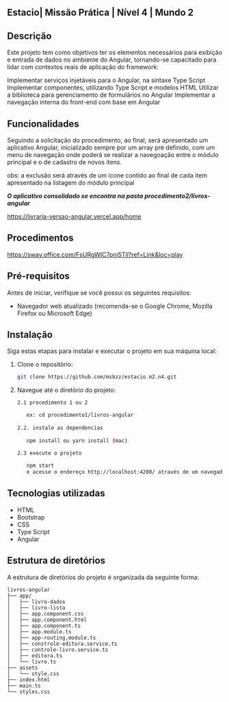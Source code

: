  
## Estacio| Missão Prática | Nível 4 | Mundo 2

## Descrição

Este projeto tem como objetivos ter os elementos necessários para exibição e entrada de dados no ambiente do Angular, tornando-se capacitado para lidar com contextos reais de aplicação do
framework:

Implementar serviços injetáveis para o Angular, na sintaxe Type Script Implementar componentes, utilizando Type Script e modelos HTML
Utilizar a biblioteca para gerenciamento de formulários no Angular
Implementar a navegação interna do front-end com base em Angular

   
## Funcionalidades
 
Seguindo a solicitação do procedimento, ao final, será apresentado um aplicativo Angular, inicializado sempre por um array pré definido, com um menu de navegação onde poderá se realizar a navegoação entre o módulo principal e o de cadastro de novos itens. 

obs: a exclusão será através de um icone contido ao final de cada item apresentado na listagem do módulo principal

**_O aplicativo consolidado se encontra na pasta procedimento2/livros-angular_** 

https://livraria-versao-angular.vercel.app/home
  
## Procedimentos 
 
 https://sway.office.com/FsURgWIC7pni5Tll?ref=Link&loc=play

## Pré-requisitos
Antes de iniciar, verifique se você possui os seguintes requisitos:
- Navegador web atualizado (recomenda-se o Google Chrome, Mozilla Firefox ou Microsoft Edge)
 

## Instalação
Siga estas etapas para instalar e executar o projeto em sua máquina local:

1. Clone o repositório: 
   ```bash
   git clone https://github.com/msbzz/estacio.m2.n4.git
   ```
   
   
2. Navegue até o diretório do projeto:
   ```bash
   2.1 procedimento 1 ou 2 
   
      ex: cd procedimento1/livros-angular 
      
   2.2. instale as dependencias 
  
      npm install ou yarn install (mac)

   2.3 execute o projeto  
    
      npm start 
      e acesse o endereço http://localhost:4200/ através de um navegador;
   ``` 
## Tecnologias utilizadas
- HTML
- Bootstrap
- CSS
- Type Script
- Angular

## Estrutura de diretórios
A estrutura de diretórios do projeto é organizada da seguinte forma:

```
livros-angular 
├── app/
│   ├── livro-dados
│   ├── livro-lista
│   ├── app.component.css
│   ├── app.component.html
│   ├── app.component.ts
│   ├── app.module.ts
│   ├── app-routing,module.ts
│   ├── constrole-editora.service.ts
│   ├── controle-livro.service.ts
│   ├── editora.ts
│   └── livro.ts
├── assets
│   └── style.css 
├── index.html
├── main.ts
└── styles.css
```

  
 
